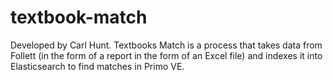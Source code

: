 # textbook-match
Developed by Carl Hunt. Textbooks Match is a process that takes data from Follett (in the form of a report in the form of an Excel file) and indexes it into Elasticsearch to find matches in Primo VE.
